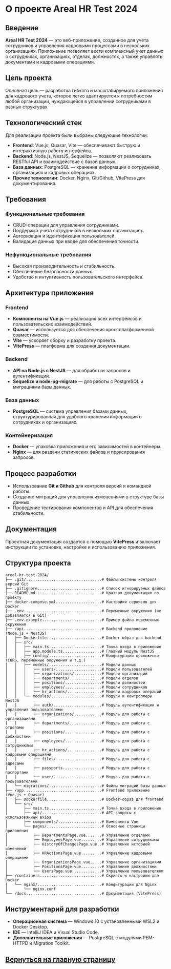 # О проекте Areal HR Test 2024

## Введение

**Areal HR Test 2024** — это веб-приложение, созданное для учета сотрудников и управления кадровыми процессами в нескольких организациях. Приложение позволяет вести комплексный учет данных о сотрудниках, организациях, отделах, должностях, а также управлять документами и кадровыми операциями.

## Цель проекта

Основная цель — разработка гибкого и масштабируемого приложения для кадрового учета, которое легко адаптируется к потребностям любой организации, нуждающейся в управлении сотрудниками в разных структурах.

## Технологический стек

Для реализации проекта были выбраны следующие технологии:

- **Frontend**: Vue.js, Quasar, Vite — обеспечивают быструю и интерактивную работу интерфейса.
- **Backend**: Node.js, NestJS, Sequelize — позволяют реализовать RESTful API и взаимодействие с базой данных.
- **База данных**: PostgreSQL — хранение информации о сотрудниках, организациях и кадровых операциях.
- **Прочие технологии**: Docker, Nginx, Git/Github, VitePress для документирования.

## Требования

### Функциональные требования

- CRUD-операции для управления сотрудниками.
- Поддержка учета сотрудников в нескольких организациях.
- Авторизация и идентификация пользователей.
- Валидация данных при вводе для обеспечения точности.

### Нефункциональные требования

- Высокая производительность и стабильность.
- Обеспечение безопасности данных.
- Удобство и интуитивность пользовательского интерфейса.

## Архитектура приложения

### Frontend

- **Компоненты на Vue.js** — реализация всех интерфейсов и пользовательских взаимодействий.
- **Quasar** — используется для обеспечения кроссплатформенной совместимости.
- **Vite** — ускоряет сборку и разработку проекта.
- **VitePress** — платформа для создания документации.

### Backend

- **API на Node.js с NestJS** — для обработки запросов и аутентификации.
- **Sequelize и node-pg-migrate** — для работы с PostgreSQL и миграциями базы данных.

### База данных

- **PostgreSQL** — система управления базами данных, структурированная для удобного хранения информации о сотрудниках и организациях.

### Контейнеризация

- **Docker** — упаковка приложения и его зависимостей в контейнеры.
- **Nginx** — для раздачи статических файлов и проксирования запросов.

## Процесс разработки

- Использование **Git и Github** для контроля версий и командной работы.
- Создание миграций для управления изменениями в структуре базы данных.
- Проведение тестирования компонентов и API для обеспечения стабильности.

## Документация

Проектная документация создается с помощью **VitePress** и включает инструкции по установке, настройке и использованию приложения.

## Структура проекта

```
areal-hr-test-2024/
├── .git/.................................# Файлы системы контроля версий Git
├── .gitignore............................# Список игнорируемых файлов
├── README.md.............................# Краткая документация по проекту
├── docker-compose.yml....................# Настройки сервисов для Docker
├── .env..................................# Переменные окружения (не добавляются в Git)
├── .env.example..........................# Пример файла переменных окружения
├── /api..................................# Backend приложение (Node.js + NestJS)
│   ├── Dockerfile........................# Docker-образ для backend
│   ├── src/
│   │   ├── main.ts.......................# Точка входа в приложение
│   │   ├── app.module.ts.................# Главный модуль NestJS
│   │   ├── config/.......................# Конфигурации приложения (CORS, переменные окружения и т.д.)
│   │   ├── models/.......................# Модели данных
│   │   │   ├── users/....................# Модели пользователей
│   │   │   ├── organizations/............# Модели организаций
│   │   │   ├── departments/..............# Модели отделов
│   │   │   ├── positions/................# Модели должностей
│   │   │   ├── employees/................# Модели сотрудников
│   │   │   └── hr_actions/...............# Модели кадровых операций
│   │   └── modules/......................# Модули и контроллеры NestJS
│   │       ├── auth/.....................# Модуль аутентификации и управления пользователями
│   │       ├── organizations/............# Модуль для работы с организациями
│   │       ├── departments/..............# Модуль для работы с отделами
│   │       ├── positions/................# Модуль для работы с должностями
│   │       ├── employees/................# Модуль для работы с сотрудниками
│   │       ├── hr_actions/...............# Модуль для работы с кадровыми операциями
│   │       ├── files/....................# Модуль для работы с адресами
│   │       ├── passports.................# Модуль для работы с паспортами
│   │       └── user/.....................# Модуль для работы с пользователями
│   └── migrations/.......................# Файлы миграций базы данных
├── /app..................................# Frontend приложение (Vue.js + Quasar)
│   ├── Dockerfile........................# Docker-образ для frontend
│   └── src/
│       ├── main.ts.......................# Точка входа в приложение
│       ├── api/..........................# API-запросы с использованием axios
│       ├── components/...................# Компоненты Vue
│       └── pages/........................# Основные страницы приложения
│           ├── DepartmentsPage.vue.......# Управление отделами
│           ├── EmployeesPage.vue.........# Управление сотрудниками
│           ├── HistoryOfChangesPage.vue..# Управление историей изменений
│           ├── HRActionsPage.vue.........# Управление кадровыми операциями
│           ├── OrganizationsPage.vue.....# Управление организациями
│           ├── PositionsPage.vue.........# Управление должностями
│           └── UsersPage.vue.............# Управление пользователями
├── /containers...........................# Скрипты и настройки для Docker
│   └── nginx/............................# Конфигурации для Nginx
│       └── nginx.conf
└── /docs.................................# Документация (VitePress)
```

## Инструментарий для разработки

- **Операционная система** — Windows 10 с установленными WSL2 и Docker Desktop.
- **IDE** — IntelliJ IDEA и Visual Studio Code.
- **Дополнительные приложения** — PostgreSQL с модулями PEM-HTTPD и Migration Toolkit.

## [Вернуться на главную страницу](./index.md)